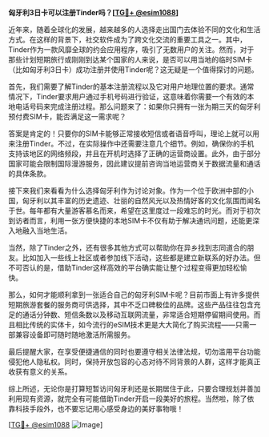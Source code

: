 **匈牙利3日卡可以注册Tinder吗？[[TG💪+ @esim1088](https://t.me/s/esim1088)]**

近年来，随着全球化的发展，越来越多的人选择走出国门去体验不同的文化和生活方式。在这样的背景下，社交软件成为了跨文化交流的重要工具之一。其中，Tinder作为一款风靡全球的约会应用程序，吸引了无数用户的关注。然而，对于那些计划短期旅行或刚刚到达某个国家的人来说，是否可以用当地的临时SIM卡（比如匈牙利3日卡）成功注册并使用Tinder呢？这无疑是一个值得探讨的问题。

首先，我们需要了解Tinder的基本注册流程以及它对用户地理位置的要求。通常情况下，Tinder要求用户通过手机号码进行验证，这意味着你需要一个有效的本地电话号码来完成注册过程。那么问题来了：如果你只拥有一张为期三天的匈牙利预付费SIM卡，能否满足这一需求呢？

答案是肯定的！只要你的SIM卡能够正常接收短信或者语音呼叫，理论上就可以用来注册Tinder。不过，在实际操作中还需要注意几个细节。例如，确保你的手机支持该地区的网络频段，并且在开机时选择了正确的运营商设置。此外，由于部分国家可能会限制国际漫游服务，因此建议提前咨询当地运营商关于数据流量和通话的具体条款。

接下来我们来看看为什么选择匈牙利作为讨论对象。作为一个位于欧洲中部的小国，匈牙利以其丰富的历史遗迹、壮丽的自然风光以及热情好客的文化氛围而闻名于世。每年都有大量游客慕名而来，希望在这里度过一段难忘的时光。而对于初次到访者而言，利用一张方便快捷的本地SIM卡不仅有助于解决通讯问题，还能更深入地融入当地生活。

当然，除了Tinder之外，还有很多其他方式可以帮助你在异乡找到志同道合的朋友。比如加入一些线上社区或者参加线下活动，这些都是建立新联系的好办法。但不可否认的是，借助Tinder这样高效的平台确实能让整个过程变得更加轻松愉快。

那么，如何才能顺利拿到一张适合自己的匈牙利SIM卡呢？目前市面上有许多提供短期旅游套餐的服务商可供选择，其中不乏口碑极佳的品牌。这些产品往往包含充足的通话分钟数、短信条数以及移动互联网流量，非常适合短期停留期间使用。而且相比传统的实体卡，如今流行的eSIM技术更是大大简化了购买流程——只需一部兼容设备即可随时随地激活所需服务。

最后提醒大家，在享受便捷通信的同时也要遵守相关法律法规，切勿滥用平台功能侵犯他人隐私权。同时，保持开放包容的心态对待不同背景的人群，这样才能真正收获有意义的关系。

综上所述，无论你是打算短暂访问匈牙利还是长期居住于此，只要合理规划并善加利用现有资源，就完全有可能借助Tinder开启一段美好的旅程。当然啦，除了依靠科技手段外，也不要忘记用心感受身边的美好事物哦！

[[TG💪+ @esim1088](https://t.me/s/esim1088) ![Image](https://i.postimg.cc/4NQfJmqS/Snipaste-2025-05-13-00-14-12.png)]